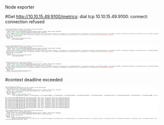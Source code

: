 Node exporter 

#Get http://10.10.15.49:9100/metrics: dial tcp 10.10.15.49:9100: connect: connection refused

![title](../.local/static/2019/3/3/1555494154856.1555494154980.png)

![title](../.local/static/2019/3/3/1555494289378.1555494289380.png)

![title](../.local/static/2019/3/3/1555494524325.1555494524328.png)

#context deadline exceeded


![title](../.local/static/2019/3/3/1555494396210.1555494396212.png)
![title](../.local/static/2019/3/3/1555494588025.1555494588028.png)